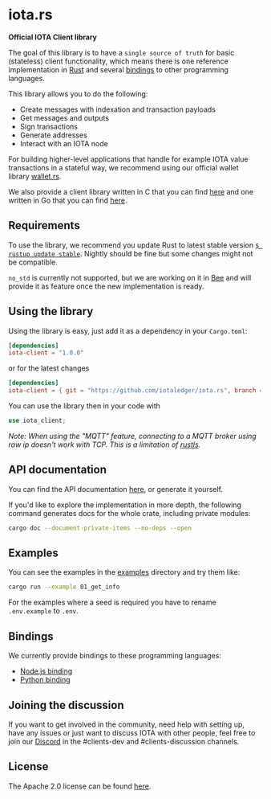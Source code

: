 # iota.rs

**Official IOTA Client library**

The goal of this library is to have a `single source of truth` for basic 
(stateless) client functionality, which means there is one reference 
implementation in [Rust](https://www.rust-lang.org/) 
and several [bindings](#bindings) to other programming languages.

This library allows you to do the following:

* Create messages with indexation and transaction payloads
* Get messages and outputs
* Sign transactions
* Generate addresses
* Interact with an IOTA node

For building higher-level applications that handle for example IOTA 
value transactions in a stateful way, we recommend using our official wallet 
library [wallet.rs](https://github.com/iotaledger/wallet.rs).

We also provide a client library written in C that you can find 
[here](https://github.com/iotaledger/iota.c) and one written in Go
that you can find [here](https://github.com/iotaledger/iota.go).

## Requirements

To use the library, we recommend you update Rust to latest stable version 
[`$ rustup update stable`](https://github.com/rust-lang/rustup.rs#keeping-rust-up-to-date). 
Nightly should be fine but some changes might not be compatible.

`no_std` is currently not supported, but we are working on it in 
[Bee](https://github.com/iotaledger/bee) and will provide it as feature once 
the new implementation is ready.

## Using the library

Using the library is easy, just add it as a dependency in your `Cargo.toml`:

```toml
[dependencies]
iota-client = "1.0.0"
```

or for the latest changes

```toml
[dependencies]
iota-client = { git = "https://github.com/iotaledger/iota.rs", branch = "dev" }
```

You can use the library then in your code with 
```rust 
use iota_client;
```

*Note: When using the "MQTT" feature, connecting to a MQTT broker using raw ip 
doesn't work with TCP. This is a limitation of  [rustls](https://docs.rs/rustls).*

## API documentation

You can find the API documentation
[here](https://client-lib.docs.iota.org/docs/doc/iota_client/index.html), 
or generate it yourself.

If you'd like to explore the implementation in more depth, the following 
command generates docs for the whole crate, including private modules:

```bash
cargo doc --document-private-items --no-deps --open
```

## Examples

You can see the examples in the [examples](examples/.) directory and try them 
like:

```bash
cargo run --example 01_get_info
```

For the examples where a seed is required you have to rename `.env.example` 
to `.env`.

## Bindings

We currently provide bindings to these programming languages:

* [Node.js binding](bindings/nodejs/.)
* [Python binding](bindings/python/.)

## Joining the discussion

If you want to get involved in the community, need help with setting up, have 
any issues or just want to discuss IOTA with other people, feel free to join 
our [Discord](https://discord.iota.org/) in the #clients-dev 
and #clients-discussion channels.

## License

The Apache 2.0 license can be found [here](LICENSE).
